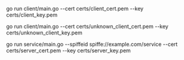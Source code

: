 
go run client/main.go --cert certs/client_cert.pem --key certs/client_key.pem 

go run client/main.go --cert certs/unknown_client_cert.pem --key certs/unknown_client_key.pem

go run service/main.go --spiffeid spiffe://example.com/service --cert certs/server_cert.pem --key certs/server_key.pem
